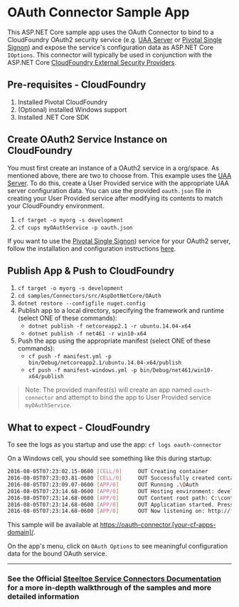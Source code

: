 ﻿# OAuth Connector Sample App

This ASP.NET Core sample app uses the OAuth Connector to bind to a CloudFoundry OAuth2 security service (e.g. [UAA Server](https://github.com/cloudfoundry/uaa) or [Pivotal Single Signon](https://docs.pivotal.io/p-identity/)) and expose the service's configuration data as ASP.NET Core `IOptions`.
This connector will typically be used in conjunction with the ASP.NET Core [CloudFoundry External Security Providers](https://github.com/SteeltoeOSS/Security).

## Pre-requisites - CloudFoundry

1. Installed Pivotal CloudFoundry
1. (Optional) installed Windows support
1. Installed .NET Core SDK

## Create OAuth2 Service Instance on CloudFoundry

You must first create an instance of a OAuth2 service in a org/space. As mentioned above, there are two to choose from. This example uses the [UAA Server](https://github.com/cloudfoundry/uaa). To do this, create a User Provided service with the appropriate UAA server configuration data. You can use the provided `oauth.json` file in creating your User Provided service after modifying its contents to match your CloudFoundry environment.

1. `cf target -o myorg -s development`
1. `cf cups myOAuthService -p oauth.json`

If you want to use the [Pivotal Single Signon](https://docs.pivotal.io/p-identity/)) service for your OAuth2 server, follow the installation and configuration instructions [here](https://docs.pivotal.io/p-identity/installation.html).

## Publish App & Push to CloudFoundry

1. `cf target -o myorg -s development`
1. `cd samples/Connectors/src/AspDotNetCore/OAuth`
1. `dotnet restore --configfile nuget.config`
1. Publish app to a local directory, specifying the framework and runtime (select ONE of these commands):
   * `dotnet publish -f netcoreapp2.1 -r ubuntu.14.04-x64`
   * `dotnet publish -f net461 -r win10-x64`
1. Push the app using the appropriate manifest (select ONE of these commands):
   * `cf push -f manifest.yml -p bin/Debug/netcoreapp2.1/ubuntu.14.04-x64/publish`
   * `cf push -f manifest-windows.yml -p bin/Debug/net461/win10-x64/publish`

> Note: The provided manifest(s) will create an app named `oauth-connector` and attempt to bind the app to User Provided service `myOAuthService`.

## What to expect - CloudFoundry

To see the logs as you startup and use the app: `cf logs oauth-connector`

On a Windows cell, you should see something like this during startup:

```bash
2016-08-05T07:23:02.15-0600 [CELL/0]     OUT Creating container
2016-08-05T07:23:03.81-0600 [CELL/0]     OUT Successfully created container
2016-08-05T07:23:09.07-0600 [APP/0]      OUT Running .\OAuth
2016-08-05T07:23:14.68-0600 [APP/0]      OUT Hosting environment: development
2016-08-05T07:23:14.68-0600 [APP/0]      OUT Content root path: C:\containerizer\75E10B9301D2D9B4A8\user\app
2016-08-05T07:23:14.68-0600 [APP/0]      OUT Application started. Press Ctrl+C to shut down.
2016-08-05T07:23:14.68-0600 [APP/0]      OUT Now listening on: http://*:51217
```

This sample will be available at <https://oauth-connector.[your-cf-apps-domain]/>.

On the app's menu, click on `OAuth Options` to see meaningful configuration data for the bound OAuth service.

---

### See the Official [Steeltoe Service Connectors Documentation](https://steeltoe.io/docs/steeltoe-service-connectors) for a more in-depth walkthrough of the samples and more detailed information